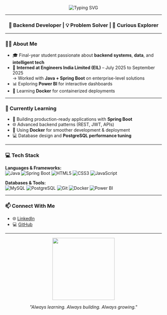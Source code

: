 <!-- Header Banner -->
<p align="center">
  <img src="https://readme-typing-svg.herokuapp.com?font=Fira+Code&size=28&pause=1000&center=true&vCenter=true&width=700&lines=Hi+I'm+Gauri+Sharma;Full+Stack+Java+Developer;Spring+Boot+%7C+Power+BI+%7C+Docker+Enthusiast" alt="Typing SVG" />
</p>

---

<h3 align="center">🚀 Backend Developer | 💡 Problem Solver | 🎯 Curious Explorer</h3>

---

### 👩‍💻 About Me

- 🎓 Final-year student passionate about **backend systems**, **data**, and **intelligent tech**
- 💼 **Interned at Engineers India Limited (EIL)** – July 2025 to September 2025  
  → Worked with **Java + Spring Boot** on enterprise-level solutions
- 📊 Exploring **Power BI** for interactive dashboards
- 🐳 Learning **Docker** for containerized deployments

---

### 🧠 Currently Learning
- 📌 Building production-ready applications with **Spring Boot**  
- 🌐 Advanced backend patterns (REST, JWT, APIs)  
- 🔧 Using **Docker** for smoother development & deployment  
- 💻 Database design and **PostgreSQL performance tuning**

---

### 💻 Tech Stack

**Languages & Frameworks:**  
![Java](https://img.shields.io/badge/Java-%23ED8B00.svg?style=flat&logo=java&logoColor=white)
![Spring Boot](https://img.shields.io/badge/SpringBoot-%236DB33F.svg?style=flat&logo=spring-boot&logoColor=white)
![HTML5](https://img.shields.io/badge/HTML5-%23E34F26.svg?style=flat&logo=html5&logoColor=white)
![CSS3](https://img.shields.io/badge/CSS3-%231572B6.svg?style=flat&logo=css3&logoColor=white)
![JavaScript](https://img.shields.io/badge/JavaScript-%23F7DF1E.svg?style=flat&logo=javascript&logoColor=black)

**Databases & Tools:**  
![MySQL](https://img.shields.io/badge/MySQL-%2300f.svg?style=flat&logo=mysql&logoColor=white)
![PostgreSQL](https://img.shields.io/badge/PostgreSQL-%23336791.svg?style=flat&logo=postgresql&logoColor=white)
![Git](https://img.shields.io/badge/Git-F05032?style=flat&logo=git&logoColor=white)
![Docker](https://img.shields.io/badge/Docker-2496ED?style=flat&logo=docker&logoColor=white)
![Power BI](https://img.shields.io/badge/Power%20BI-F2C811?style=flat&logo=powerbi&logoColor=black)

---

### 📫 Connect With Me

- 🌐 [LinkedIn](https://www.linkedin.com/in/gaurisharma123)  
- 💻 [GitHub](https://github.com/ItsGauri)

---

<p align="center">
  <img src="https://media.giphy.com/media/L1R1tvI9svkIWwpVYr/giphy.gif" width="200" />
</p>

<p align="center"><em>"Always learning. Always building. Always growing."</em></p>
